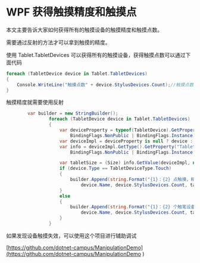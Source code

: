 # WPF 获得触摸精度和触摸点

本文主要告诉大家如何获得所有的触摸设备的触摸精度和触摸点数。

<!--more-->
<!-- CreateTime:2018/5/4 21:11:51 -->

<!-- csdn -->
<!-- 标签：WPF，触摸 -->

需要通过反射的方法才可以拿到触摸的精度。

使用 Tablet.TabletDevices 可以获得所有的触摸设备，获得触摸点数可以通过下面代码

```csharp
foreach (TabletDevice device in Tablet.TabletDevices)
{
	Console.WriteLine("触摸点数" + device.StylusDevices.Count);//触摸点数
}
```

触摸精度就需要使用反射

```csharp
        var builder = new StringBuilder();
                foreach (TabletDevice device in Tablet.TabletDevices)
                {
                    var deviceProperty = typeof(TabletDevice).GetProperty("TabletDeviceImpl",
                        BindingFlags.NonPublic | BindingFlags.Instance | BindingFlags.GetProperty);
                    var deviceImpl = deviceProperty is null ? device : deviceProperty.GetValue(device);
                    var info = deviceImpl.GetType().GetProperty("TabletSize",
                        BindingFlags.NonPublic | BindingFlags.Instance | BindingFlags.GetProperty);

                    var tabletSize = (Size) info.GetValue(deviceImpl, null);
                    if (device.Type == TabletDeviceType.Touch)
                    {
                        builder.Append(string.Format("{1}：{2} 点触摸，精度 {3}{0}", Environment.NewLine,
                            device.Name, device.StylusDevices.Count, tabletSize));
                    }
                    else
                    {
                        builder.Append(string.Format("{1}：{2} 个触笔设备，精度 {3}{0}", Environment.NewLine,
                            device.Name, device.StylusDevices.Count, tabletSize));
                    }
                }
```

如果发现设备触摸失效，可以使用这个项目进行辅助调试

[https://github.com/dotnet-campus/ManipulationDemo](https://github.com/dotnet-campus/ManipulationDemo )